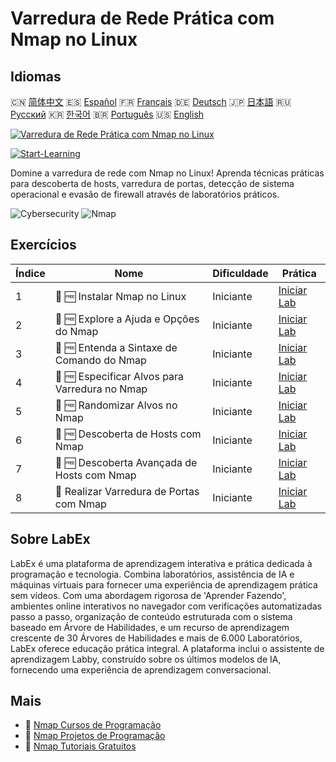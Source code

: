# Varredura de Rede Prática com Nmap no Linux

## Idiomas

🇨🇳 [简体中文](README_zh.md) 🇪🇸 [Español](README_es.md) 🇫🇷 [Français](README_fr.md) 🇩🇪 [Deutsch](README_de.md) 🇯🇵 [日本語](README_ja.md) 🇷🇺 [Русский](README_ru.md) 🇰🇷 [한국어](README_ko.md) 🇧🇷 [Português](README_pt.md) 🇺🇸 [English](README.md) 

[![Varredura de Rede Prática com Nmap no Linux](https://cover-creator.labex.io/hands-on-network-scanning-with-nmap-on-linux.png?lang=pt)](https://labex.io/pt/courses/hands-on-network-scanning-with-nmap-on-linux)

[![Start-Learning](https://img.shields.io/badge/Start-Learning-whitesmoke?style=for-the-badge)](https://labex.io/pt/courses/hands-on-network-scanning-with-nmap-on-linux)

Domine a varredura de rede com Nmap no Linux! Aprenda técnicas práticas para descoberta de hosts, varredura de portas, detecção de sistema operacional e evasão de firewall através de laboratórios práticos.

![Cybersecurity](https://img.shields.io/badge/Cybersecurity-whitesmoke?style=for-the-badge&logo=cybersecurity)
![Nmap](https://img.shields.io/badge/Nmap-whitesmoke?style=for-the-badge&logo=nmap)


## Exercícios

|   Índice | Nome                                           | Dificuldade   | Prática                                                                                                                     |
|----------|------------------------------------------------|---------------|-----------------------------------------------------------------------------------------------------------------------------|
|        1 | 📖 🆓 Instalar Nmap no Linux                   | Iniciante     | <a target='_blank' href='https://labex.io/pt/tutorials/nmap-install-nmap-on-linux-530181'>Iniciar Lab</a>                   |
|        2 | 📖 🆓 Explore a Ajuda e Opções do Nmap         | Iniciante     | <a target='_blank' href='https://labex.io/pt/tutorials/nmap-explore-nmap-help-and-options-in-nmap-547101'>Iniciar Lab</a>   |
|        3 | 📖 🆓 Entenda a Sintaxe de Comando do Nmap     | Iniciante     | <a target='_blank' href='https://labex.io/pt/tutorials/nmap-understand-nmap-command-syntax-530159'>Iniciar Lab</a>          |
|        4 | 📖 🆓 Especificar Alvos para Varredura no Nmap | Iniciante     | <a target='_blank' href='https://labex.io/pt/tutorials/nmap-specify-targets-for-scanning-in-nmap-530185'>Iniciar Lab</a>    |
|        5 | 📖 🆓 Randomizar Alvos no Nmap                 | Iniciante     | <a target='_blank' href='https://labex.io/pt/tutorials/nmap-randomize-targets-in-nmap-547108'>Iniciar Lab</a>               |
|        6 | 📖 🆓 Descoberta de Hosts com Nmap             | Iniciante     | <a target='_blank' href='https://labex.io/pt/tutorials/nmap-perform-host-discovery-with-nmap-530184'>Iniciar Lab</a>        |
|        7 | 📖 🆓 Descoberta Avançada de Hosts com Nmap    | Iniciante     | <a target='_blank' href='https://labex.io/pt/tutorials/nmap-perform-advanced-host-discovery-in-nmap-547102'>Iniciar Lab</a> |
|        8 | 📖  Realizar Varredura de Portas com Nmap      | Iniciante     | <a target='_blank' href='https://labex.io/pt/tutorials/nmap-conduct-port-scanning-with-nmap-530176'>Iniciar Lab</a>         |

## Sobre LabEx

LabEx é uma plataforma de aprendizagem interativa e prática dedicada à programação e tecnologia. Combina laboratórios, assistência de IA e máquinas virtuais para fornecer uma experiência de aprendizagem prática sem vídeos. Com uma abordagem rigorosa de 'Aprender Fazendo', ambientes online interativos no navegador com verificações automatizadas passo a passo, organização de conteúdo estruturada com o sistema baseado em Árvore de Habilidades, e um recurso de aprendizagem crescente de 30 Árvores de Habilidades e mais de 6.000 Laboratórios, LabEx oferece educação prática integral. A plataforma inclui o assistente de aprendizagem Labby, construído sobre os últimos modelos de IA, fornecendo uma experiência de aprendizagem conversacional.

## Mais

- 🔗 [Nmap Cursos de Programação](https://github.com/labex-labs/awesome-programming-courses)
- 🔗 [Nmap Projetos de Programação](https://github.com/labex-labs/awesome-programming-projects)
- 🔗 [Nmap Tutoriais Gratuitos](https://github.com/labex-labs/nmap-free-tutorials)

